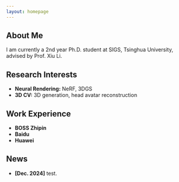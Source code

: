 ```yaml
---
layout: homepage
---
```


## About Me

I am currently a 2nd year Ph.D. student at SIGS, Tsinghua University, advised by Prof. Xiu Li.

## Research Interests

- **Neural Rendering:** NeRF, 3DGS
- **3D CV:** 3D generation, head avatar reconstruction

## Work Experience

- **BOSS Zhipin**
- **Baidu**
- **Huawei**

## News

- **[Dec. 2024]** test.
